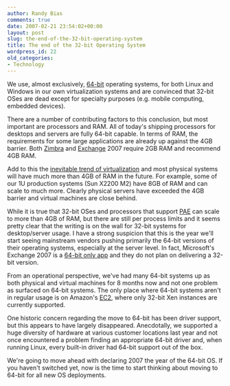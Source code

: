 ```yaml
---
author: Randy Bias
comments: true
date: 2007-02-21 23:54:02+00:00
layout: post
slug: the-end-of-the-32-bit-operating-system
title: The end of the 32-bit Operating System
wordpress_id: 22
old_categories:
- Technology
---
```


We use, almost exclusively, [64-bit](http://en.wikipedia.org/wiki/64-bit) operating systems, for both Linux and Windows in our own virtualization systems and are convinced that 32-bit OSes are dead except for specialty purposes (e.g. mobile computing, embedded devices).

There are a number of contributing factors to this conclusion, but most important are processors and RAM.  All of today's shipping processors for desktops and servers are fully 64-bit capable.  In terms of RAM, the requirements for some large applications are already up against the 4GB barrier.  Both [Zimbra](http://en.wikipedia.org/wiki/Zimbra) and [Exchange](http://en.wikipedia.org/wiki/Microsoft_Exchange_Server) 2007 require 2GB RAM and recommend 4GB RAM.

Add to this the [inevitable trend of virtualization](http://www.virtualization.info/2006/12/virtualization-trends-in-2006.html) and most physical systems will have much more than 4GB of RAM in the future.  For example, some of our 1U production systems (Sun X2200 M2) have 8GB of RAM and can scale to much more.  Clearly physical servers have exceeded the 4GB barrier and virtual machines are close behind.

While it is true that 32-bit OSes and processors that support [PAE](http://en.wikipedia.org/wiki/Physical_Address_Extension) can scale to more than 4GB of RAM, but there are still per process limits and it seems pretty clear that the writing is on the wall for 32-bit systems for desktop/server usage.  I have a strong suspicion that this is the year we'll start seeing mainstream vendors pushing primarily the 64-bit versions of their operating systems, especially at the server level.  In fact, Microsoft's Exchange 2007 is a [64-bit only app](http://www.microsoft.com/exchange/evaluation/TopQuestions.mspx) and they do not plan on delivering a 32-bit version.

From an operational perspective, we've had many 64-bit systems up as both physical and virtual machines for 8 months now and not one problem as surfaced on 64-bit systems.  The only place where 64-bit systems aren't in regular usage is on Amazon's [EC2](http://aws.amazon.com/ec2), where only 32-bit Xen instances are currently supported.

One historic concern regarding the move to 64-bit has been driver support, but this appears to have largely disappeared.  Anecdotally, we supported a huge diversity of hardware at various customer locations last year and not once encountered a problem finding an appropriate 64-bit driver and, when running Linux, every built-in driver had 64-bit support out of the box.

We're going to move ahead with declaring 2007 the year of the 64-bit OS.  If you haven't switched yet, now is the time to start thinking about moving to 64-bit for all new OS deployments.
